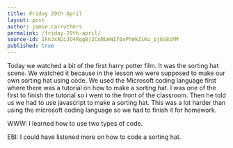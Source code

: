 ```yaml
---
title: Friday 29th April
layout: post
author: jamie.carruthers
permalink: /friday-29th-april/
source-id: 1knJxADiJO4RqgBj2CnBGmNIf0xPhWkZiKu_pj6S8zPM
published: true
---
```

Today we watched a bit of the first harry potter film. It was the sorting hat scene. We watched it because in the lesson we were supposed to make our own sorting hat using code. We used the Microsoft coding language first where there was a tutorial on how to make a sorting hat. I was one of the first to finish the tutorial so i went to the front of the classroom. Then he told us we had to use javascript to make a sorting hat. This was a lot harder than using the microsoft coding language so we had to finish it for homework.

WWW: I learned how to use two types of code.

EBI: I could have listened more on how to code a sorting hat.

